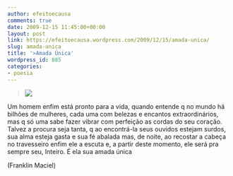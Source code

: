 ```yaml
---
author: efeitoecausa
comments: true
date: 2009-12-15 11:45:00+00:00
layout: post
link: https://efeitoecausa.wordpress.com/2009/12/15/amada-unica/
slug: amada-unica
title: '>Amada Única'
wordpress_id: 885
categories:
- poesia
---
```


>[![](http://tiagojoker.files.wordpress.com/2009/09/closer018.jpg)](http://tiagojoker.files.wordpress.com/2009/09/closer018.jpg)  


Um homem enfim está pronto para a vida, quando entende q no mundo há  bilhões de mulheres, cada uma com belezas e encantos extraordinários,  mas q só uma sabe fazer vibrar com perfeição as cordas do seu coração.  
Talvez  a procura seja tanta, q ao encontrá-la seus ouvidos estejam surdos, sua  alma esteja gasta e sua fé abalada mas, de noite, ao recostar a cabeça  no travesseiro enfim ele a escuta e, a partir deste momento, ele será  pra sempre seu, Inteiro. É ela sua amada única  
  
(Franklin Maciel)

